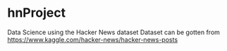 # hnProject
Data Science using the Hacker News dataset
Dataset can be gotten from https://www.kaggle.com/hacker-news/hacker-news-posts
